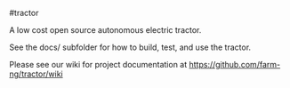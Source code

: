 #tractor

A low cost open source autonomous electric tractor.

See the docs/ subfolder for how to build, test, and use the tractor.

Please see our wiki for project documentation at https://github.com/farm-ng/tractor/wiki
